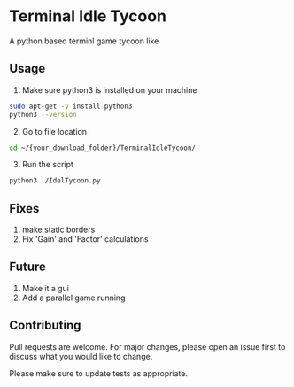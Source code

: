 # Terminal Idle Tycoon
A python based terminl game tycoon like

## Usage
1. Make sure python3 is installed on your machine
```bash
sudo apt-get -y install python3 
python3 --version
```
2. Go to file location
```bash
cd ~/{your_download_folder}/TerminalIdleTycoon/
```
3. Run the script
```bash
python3 ./IdelTycoon.py
```

## Fixes
  1. make static borders
  2. Fix 'Gain' and 'Factor' calculations
  
## Future
  1. Make it a gui
  2. Add a parallel game running
  
## Contributing
Pull requests are welcome. For major changes, please open an issue first to discuss what you would like to change.

Please make sure to update tests as appropriate.
